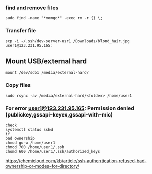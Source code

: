 ### find and remove files
``` linux
sudo find -name "*mongo*" -exec rm -r {} \;
```
### Transfer file
```
scp -i ~/.ssh/dev-server-usr1 /Downloads/blond_hair.jpg user1@123.231.95.165:
```

## Mount USB/external hard
```
mount /dev/sdb1 /media/external-hard/
```

### Copy files
```
sudo rsync -av /media/external-hard/<folder> /home/user1
```

### For error user1@123.231.95.165: Permission denied (publickey,gssapi-keyex,gssapi-with-mic)
```
check 
systemctl status sshd
if 
bad ownership
chmod go-w /home/user1
chmod 700 /home/user1/.ssh
chomd 600 /home/user1/.ssh/authorized_keys
```
https://chemicloud.com/kb/article/ssh-authentication-refused-bad-ownership-or-modes-for-directory/